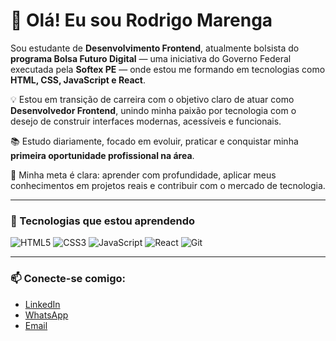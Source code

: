 # 👋 Olá! Eu sou Rodrigo Marenga

Sou estudante de **Desenvolvimento Frontend**, atualmente bolsista do **programa Bolsa Futuro Digital** — uma iniciativa do Governo Federal executada pela **Softex PE** — onde estou me formando em tecnologias como **HTML, CSS, JavaScript e React**.

💡 Estou em transição de carreira com o objetivo claro de atuar como **Desenvolvedor Frontend**, unindo minha paixão por tecnologia com o desejo de construir interfaces modernas, acessíveis e funcionais.

📚 Estudo diariamente, focado em evoluir, praticar e conquistar minha **primeira oportunidade profissional na área**.

🎯 Minha meta é clara: aprender com profundidade, aplicar meus conhecimentos em projetos reais e contribuir com o mercado de tecnologia.

---

### 🚀 Tecnologias que estou aprendendo
![HTML5](https://img.shields.io/badge/HTML5-E34F26?style=flat&logo=html5&logoColor=white)
![CSS3](https://img.shields.io/badge/CSS3-1572B6?style=flat&logo=css3&logoColor=white)
![JavaScript](https://img.shields.io/badge/JavaScript-F7DF1E?style=flat&logo=javascript&logoColor=black)
![React](https://img.shields.io/badge/React-20232A?style=flat&logo=react&logoColor=61DAFB)
![Git](https://img.shields.io/badge/Git-F05032?style=flat&logo=git&logoColor=white)

---

### 📫 Conecte-se comigo:
- [LinkedIn](https://www.linkedin.com/in/rodrigo-marenga-6b27a68b/)
- [WhatsApp](https://wa.me/5581995598612)
- [Email](mailto:rodrigomarenga@gmail.com)
